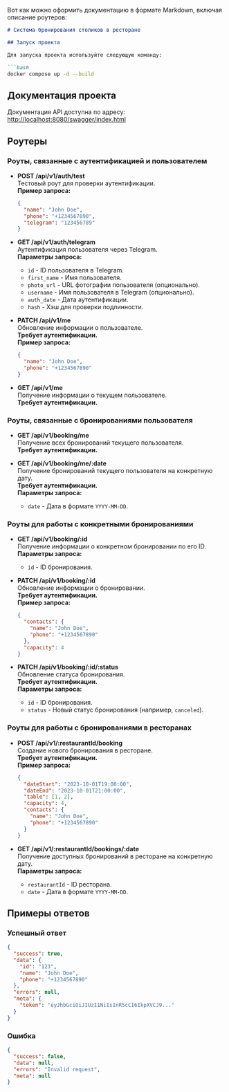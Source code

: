 Вот как можно оформить документацию в формате Markdown, включая описание роутеров:

```markdown
# Система бронирования столиков в ресторане

## Запуск проекта

Для запуска проекта используйте следующую команду:

```bash
docker compose up -d --build
```

## Документация проекта

Документация API доступна по адресу: [http://localhost:8080/swagger/index.html](http://localhost:8080/swagger/index.html)

## Роутеры

### Роуты, связанные с аутентификацией и пользователем

- **POST /api/v1/auth/test**  
  Тестовый роут для проверки аутентификации.  
  **Пример запроса:**  
  ```json
  {
    "name": "John Doe",
    "phone": "+1234567890",
    "telegram": "123456789"
  }
  ```

- **GET /api/v1/auth/telegram**  
  Аутентификация пользователя через Telegram.  
  **Параметры запроса:**  
  - `id` - ID пользователя в Telegram.
  - `first_name` - Имя пользователя.
  - `photo_url` - URL фотографии пользователя (опционально).
  - `username` - Имя пользователя в Telegram (опционально).
  - `auth_date` - Дата аутентификации.
  - `hash` - Хэш для проверки подлинности.

- **PATCH /api/v1/me**  
  Обновление информации о пользователе.  
  **Требует аутентификации.**  
  **Пример запроса:**  
  ```json
  {
    "name": "John Doe",
    "phone": "+1234567890"
  }
  ```

- **GET /api/v1/me**  
  Получение информации о текущем пользователе.  
  **Требует аутентификации.**

### Роуты, связанные с бронированиями пользователя

- **GET /api/v1/booking/me**  
  Получение всех бронирований текущего пользователя.  
  **Требует аутентификации.**

- **GET /api/v1/booking/me/:date**  
  Получение бронирований текущего пользователя на конкретную дату.  
  **Требует аутентификации.**  
  **Параметры запроса:**  
  - `date` - Дата в формате `YYYY-MM-DD`.

### Роуты для работы с конкретными бронированиями

- **GET /api/v1/booking/:id**  
  Получение информации о конкретном бронировании по его ID.  
  **Параметры запроса:**  
  - `id` - ID бронирования.

- **PATCH /api/v1/booking/:id**  
  Обновление информации о бронировании.  
  **Требует аутентификации.**  
  **Пример запроса:**  
  ```json
  {
    "contacts": {
      "name": "John Doe",
      "phone": "+1234567890"
    },
    "capacity": 4
  }
  ```

- **PATCH /api/v1/booking/:id/:status**  
  Обновление статуса бронирования.  
  **Требует аутентификации.**  
  **Параметры запроса:**  
  - `id` - ID бронирования.
  - `status` - Новый статус бронирования (например, `canceled`).

### Роуты для работы с бронированиями в ресторанах

- **POST /api/v1/:restaurantId/booking**  
  Создание нового бронирования в ресторане.  
  **Требует аутентификации.**  
  **Пример запроса:**  
  ```json
  {
    "dateStart": "2023-10-01T19:00:00",
    "dateEnd": "2023-10-01T21:00:00",
    "table": [1, 2],
    "capacity": 4,
    "contacts": {
      "name": "John Doe",
      "phone": "+1234567890"
    }
  }
  ```

- **GET /api/v1/:restaurantId/bookings/:date**  
  Получение доступных бронирований в ресторане на конкретную дату.  
  **Параметры запроса:**  
  - `restaurantId` - ID ресторана.
  - `date` - Дата в формате `YYYY-MM-DD`.

## Примеры ответов

### Успешный ответ

```json
{
  "success": true,
  "data": {
    "id": "123",
    "name": "John Doe",
    "phone": "+1234567890"
  },
  "errors": null,
  "meta": {
    "token": "eyJhbGciOiJIUzI1NiIsInR5cCI6IkpXVCJ9..."
  }
}
```

### Ошибка

```json
{
  "success": false,
  "data": null,
  "errors": "Invalid request",
  "meta": null
}
```

